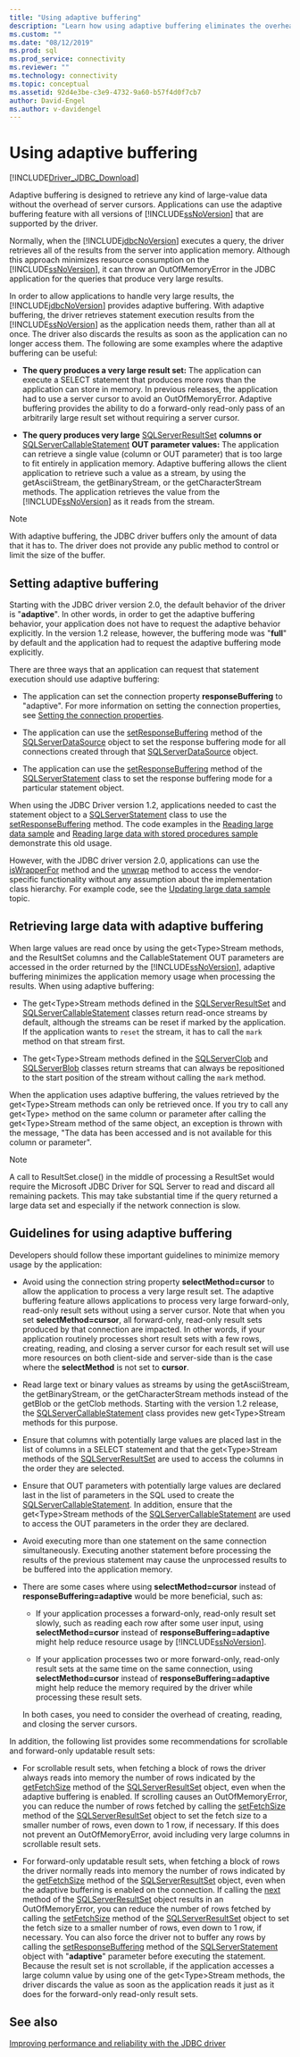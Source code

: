 ```yaml
---
title: "Using adaptive buffering"
description: "Learn how using adaptive buffering eliminates the overhead of server cursors when retrieving large-value data using the Microsoft JDBC Driver for SQL Server."
ms.custom: ""
ms.date: "08/12/2019"
ms.prod: sql
ms.prod_service: connectivity
ms.reviewer: ""
ms.technology: connectivity
ms.topic: conceptual
ms.assetid: 92d4e3be-c3e9-4732-9a60-b57f4d0f7cb7
author: David-Engel
ms.author: v-davidengel
---
```


# Using adaptive buffering

[!INCLUDE[Driver_JDBC_Download](../../includes/driver_jdbc_download.md)]

Adaptive buffering is designed to retrieve any kind of large-value data without the overhead of server cursors. Applications can use the adaptive buffering feature with all versions of [!INCLUDE[ssNoVersion](../../includes/ssnoversion-md.md)] that are supported by the driver.

Normally, when the [!INCLUDE[jdbcNoVersion](../../includes/jdbcnoversion_md.md)] executes a query, the driver retrieves all of the results from the server into application memory. Although this approach minimizes resource consumption on the [!INCLUDE[ssNoVersion](../../includes/ssnoversion-md.md)], it can throw an OutOfMemoryError in the JDBC application for the queries that produce very large results.

In order to allow applications to handle very large results, the [!INCLUDE[jdbcNoVersion](../../includes/jdbcnoversion_md.md)] provides adaptive buffering. With adaptive buffering, the driver retrieves statement execution results from the [!INCLUDE[ssNoVersion](../../includes/ssnoversion-md.md)] as the application needs them, rather than all at once. The driver also discards the results as soon as the application can no longer access them. The following are some examples where the adaptive buffering can be useful:

- **The query produces a very large result set:** The application can execute a SELECT statement that produces more rows than the application can store in memory. In previous releases, the application had to use a server cursor to avoid an OutOfMemoryError. Adaptive buffering provides the ability to do a forward-only read-only pass of an arbitrarily large result set without requiring a server cursor.

- **The query produces very large** [SQLServerResultSet](../../connect/jdbc/reference/sqlserverresultset-class.md) **columns or** [SQLServerCallableStatement](../../connect/jdbc/reference/sqlservercallablestatement-class.md) **OUT parameter values:** The application can retrieve a single value (column or OUT parameter) that is too large to fit entirely in application memory. Adaptive buffering allows the client application to retrieve such a value as a stream, by using the getAsciiStream, the getBinaryStream, or the getCharacterStream methods. The application retrieves the value from the [!INCLUDE[ssNoVersion](../../includes/ssnoversion-md.md)] as it reads from the stream.

> [!NOTE]  
> With adaptive buffering, the JDBC driver buffers only the amount of data that it has to. The driver does not provide any public method to control or limit the size of the buffer.

## Setting adaptive buffering

Starting with the JDBC driver version 2.0, the default behavior of the driver is "**adaptive**". In other words, in order to get the adaptive buffering behavior, your application does not have to request the adaptive behavior explicitly. In the version 1.2 release, however, the buffering mode was "**full**" by default and the application had to request the adaptive buffering mode explicitly.

There are three ways that an application can request that statement execution should use adaptive buffering:

- The application can set the connection property **responseBuffering** to "adaptive". For more information on setting the connection properties, see [Setting the connection properties](../../connect/jdbc/setting-the-connection-properties.md).

- The application can use the [setResponseBuffering](../../connect/jdbc/reference/setresponsebuffering-method-sqlserverdatasource.md) method of the [SQLServerDataSource](../../connect/jdbc/reference/sqlserverdatasource-class.md) object to set the response buffering mode for all connections created through that [SQLServerDataSource](../../connect/jdbc/reference/sqlserverdatasource-class.md) object.

- The application can use the [setResponseBuffering](../../connect/jdbc/reference/setresponsebuffering-method-sqlserverstatement.md) method of the [SQLServerStatement](../../connect/jdbc/reference/sqlserverstatement-class.md) class to set the response buffering mode for a particular statement object.

When using the JDBC Driver version 1.2, applications needed to cast the statement object to a [SQLServerStatement](../../connect/jdbc/reference/sqlserverstatement-class.md) class to use the [setResponseBuffering](../../connect/jdbc/reference/setresponsebuffering-method-sqlserverstatement.md) method. The code examples in the [Reading large data sample](../../connect/jdbc/reading-large-data-sample.md) and [Reading large data with stored procedures sample](../../connect/jdbc/reading-large-data-with-stored-procedures-sample.md) demonstrate this old usage.

However, with the JDBC driver version 2.0, applications can use the [isWrapperFor](../../connect/jdbc/reference/iswrapperfor-method-sqlserverstatement.md) method and the [unwrap](../../connect/jdbc/reference/unwrap-method-sqlserverstatement.md) method to access the vendor-specific functionality without any assumption about the implementation class hierarchy. For example code, see the [Updating large data sample](../../connect/jdbc/updating-large-data-sample.md) topic.

## Retrieving large data with adaptive buffering

When large values are read once by using the get\<Type>Stream methods, and the ResultSet columns and the CallableStatement OUT parameters are accessed in the order returned by the [!INCLUDE[ssNoVersion](../../includes/ssnoversion-md.md)], adaptive buffering minimizes the application memory usage when processing the results. When using adaptive buffering:

- The get\<Type>Stream methods defined in the [SQLServerResultSet](../../connect/jdbc/reference/sqlserverresultset-class.md) and [SQLServerCallableStatement](../../connect/jdbc/reference/sqlservercallablestatement-class.md) classes return read-once streams by default, although the streams can be reset if marked by the application. If the application wants to `reset` the stream, it has to call the `mark` method on that stream first.

- The get\<Type>Stream methods defined in the [SQLServerClob](../../connect/jdbc/reference/sqlserverclob-class.md) and [SQLServerBlob](../../connect/jdbc/reference/sqlserverblob-class.md) classes return streams that can always be repositioned to the start position of the stream without calling the `mark` method.

When the application uses adaptive buffering, the values retrieved by the get\<Type>Stream methods can only be retrieved once. If you try to call any get\<Type> method on the same column or parameter after calling the get\<Type>Stream method of the same object, an exception is thrown with the message, "The data has been accessed and is not available for this column or parameter".

> [!NOTE]
> A call to ResultSet.close() in the middle of processing a ResultSet would require the Microsoft JDBC Driver for SQL Server to read and discard all remaining packets. This may take substantial time if the query returned a large data set and especially if the network connection is slow.

## Guidelines for using adaptive buffering

Developers should follow these important guidelines to minimize memory usage by the application:

- Avoid using the connection string property **selectMethod=cursor** to allow the application to process a very large result set. The adaptive buffering feature allows applications to process very large forward-only, read-only result sets without using a server cursor. Note that when you set **selectMethod=cursor**, all forward-only, read-only result sets produced by that connection are impacted. In other words, if your application routinely processes short result sets with a few rows, creating, reading, and closing a server cursor for each result set will use more resources on both client-side and server-side than is the case where the **selectMethod** is not set to **cursor**.

- Read large text or binary values as streams by using the getAsciiStream, the getBinaryStream, or the getCharacterStream methods instead of the getBlob or the getClob methods. Starting with the version 1.2 release, the [SQLServerCallableStatement](../../connect/jdbc/reference/sqlservercallablestatement-class.md) class provides new get\<Type>Stream methods for this purpose.

- Ensure that columns with potentially large values are placed last in the list of columns in a SELECT statement and that the get\<Type>Stream methods of the [SQLServerResultSet](../../connect/jdbc/reference/sqlserverresultset-class.md) are used to access the columns in the order they are selected.

- Ensure that OUT parameters with potentially large values are declared last in the list of parameters in the SQL used to create the [SQLServerCallableStatement](../../connect/jdbc/reference/sqlservercallablestatement-class.md). In addition, ensure that the get\<Type>Stream methods of the [SQLServerCallableStatement](../../connect/jdbc/reference/sqlservercallablestatement-class.md) are used to access the OUT parameters in the order they are declared.

- Avoid executing more than one statement on the same connection simultaneously. Executing another statement before processing the results of the previous statement may cause the unprocessed results to be buffered into the application memory.

- There are some cases where using **selectMethod=cursor** instead of **responseBuffering=adaptive** would be more beneficial, such as:

  - If your application processes a forward-only, read-only result set slowly, such as reading each row after some user input, using **selectMethod=cursor** instead of **responseBuffering=adaptive** might help reduce resource usage by [!INCLUDE[ssNoVersion](../../includes/ssnoversion-md.md)].

  - If your application processes two or more forward-only, read-only result sets at the same time on the same connection, using **selectMethod=cursor** instead of **responseBuffering=adaptive** might help reduce the memory required by the driver while processing these result sets.

  In both cases, you need to consider the overhead of creating, reading, and closing the server cursors.

In addition, the following list provides some recommendations for scrollable and forward-only updatable result sets:

- For scrollable result sets, when fetching a block of rows the driver always reads into memory the number of rows indicated by the [getFetchSize](../../connect/jdbc/reference/getfetchsize-method-sqlserverresultset.md) method of the [SQLServerResultSet](../../connect/jdbc/reference/sqlserverresultset-class.md) object, even when the adaptive buffering is enabled. If scrolling causes an OutOfMemoryError, you can reduce the number of rows fetched by calling the [setFetchSize](../../connect/jdbc/reference/setfetchsize-method-sqlserverresultset.md) method of the [SQLServerResultSet](../../connect/jdbc/reference/sqlserverresultset-class.md) object to set the fetch size to a smaller number of rows, even down to 1 row, if necessary. If this does not prevent an OutOfMemoryError, avoid including very large columns in scrollable result sets.

- For forward-only updatable result sets, when fetching a block of rows the driver normally reads into memory the number of rows indicated by the [getFetchSize](../../connect/jdbc/reference/getfetchsize-method-sqlserverresultset.md) method of the [SQLServerResultSet](../../connect/jdbc/reference/sqlserverresultset-class.md) object, even when the adaptive buffering is enabled on the connection. If calling the [next](../../connect/jdbc/reference/next-method-sqlserverresultset.md) method of the [SQLServerResultSet](../../connect/jdbc/reference/sqlserverresultset-class.md) object results in an OutOfMemoryError, you can reduce the number of rows fetched by calling the [setFetchSize](../../connect/jdbc/reference/setfetchsize-method-sqlserverresultset.md) method of the [SQLServerResultSet](../../connect/jdbc/reference/sqlserverresultset-class.md) object to set the fetch size to a smaller number of rows, even down to 1 row, if necessary. You can also force the driver not to buffer any rows by calling the [setResponseBuffering](../../connect/jdbc/reference/setresponsebuffering-method-sqlserverstatement.md) method of the [SQLServerStatement](../../connect/jdbc/reference/sqlserverstatement-class.md) object with "**adaptive**" parameter before executing the statement. Because the result set is not scrollable, if the application accesses a large column value by using one of the get\<Type>Stream methods, the driver discards the value as soon as the application reads it just as it does for the forward-only read-only result sets.

## See also

[Improving performance and reliability with the JDBC driver](../../connect/jdbc/improving-performance-and-reliability-with-the-jdbc-driver.md)
